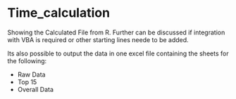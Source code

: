 # Time_calculation

Showing the Calculated File from R. Further can be discussed if integration with VBA is required or other starting lines neede to be added. 

Its also possible to output the data in one excel file containing the sheets for the following:
- Raw Data
- Top 15
- Overall Data
